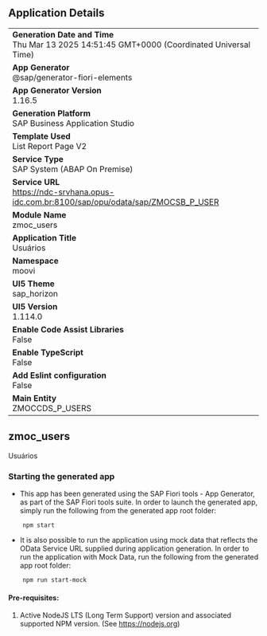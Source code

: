 ## Application Details
|               |
| ------------- |
|**Generation Date and Time**<br>Thu Mar 13 2025 14:51:45 GMT+0000 (Coordinated Universal Time)|
|**App Generator**<br>@sap/generator-fiori-elements|
|**App Generator Version**<br>1.16.5|
|**Generation Platform**<br>SAP Business Application Studio|
|**Template Used**<br>List Report Page V2|
|**Service Type**<br>SAP System (ABAP On Premise)|
|**Service URL**<br>https://ndc-srvhana.opus-idc.com.br:8100/sap/opu/odata/sap/ZMOCSB_P_USER|
|**Module Name**<br>zmoc_users|
|**Application Title**<br>Usuários|
|**Namespace**<br>moovi|
|**UI5 Theme**<br>sap_horizon|
|**UI5 Version**<br>1.114.0|
|**Enable Code Assist Libraries**<br>False|
|**Enable TypeScript**<br>False|
|**Add Eslint configuration**<br>False|
|**Main Entity**<br>ZMOCCDS_P_USERS|

## zmoc_users

Usuários

### Starting the generated app

-   This app has been generated using the SAP Fiori tools - App Generator, as part of the SAP Fiori tools suite.  In order to launch the generated app, simply run the following from the generated app root folder:

```
    npm start
```

- It is also possible to run the application using mock data that reflects the OData Service URL supplied during application generation.  In order to run the application with Mock Data, run the following from the generated app root folder:

```
    npm run start-mock
```

#### Pre-requisites:

1. Active NodeJS LTS (Long Term Support) version and associated supported NPM version.  (See https://nodejs.org)


